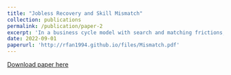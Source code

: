 ```yaml
---
title: "Jobless Recovery and Skill Mismatch"
collection: publications
permalink: /publication/paper-2
excerpt: 'In a business cycle model with search and matching frictions, I explain the slow jobless recovery after the Great Recession to be the result of a mismatch between worker skill and firm technology. The mismatch increases both the level and volatility of unemployment while it decreases the labor force participation rate, mainly by increasing the probability of matching failure. I extend the model by allowing workers and firms to endogenously adjust their skill and technology levels. Endogenous skill and technology amplify the mismatch fluctuation, especially when the return to capital is high and the cost of technology adoption is significantly lower than the cost of training. By calibrating the full model to match the 1987-1993 and 2007-2013 data, I find an increased mismatch in 2007-2013, increasing the unemployment rate level and volatility and decreasing the labor force participation rate. Counterfactual experiments show that unemployment insurance can improve the matching quality, and subsidies to training can reduce the mismatch by stimulating human capital investment. Using state-level data, I find that mismatch is vital in explaining the state variation of the unemployment rate and volatility.'
date: 2022-09-01
paperurl: 'http://rfan1994.github.io/files/Mismatch.pdf'
---
```

[Download paper here](http://rfan1994.github.io/files/Mismatch.pdf)
